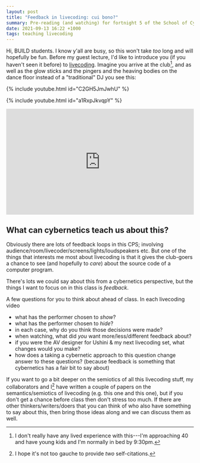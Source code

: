 ```yaml
---
layout: post
title: "Feedback in livecoding: cui bono?"
summary: Pre-reading (and watching) for fortnight 5 of the School of Cybernetics Master's program
date: 2021-09-13 16:22 +1000
tags: teaching livecoding
---
```


Hi, BUILD students. I know y'all are busy, so this won't take _too_ long and
will hopefully be fun. Before my guest lecture, I'd like to introduce you (if
you haven't seen it before) to [livecoding](https://toplap.org/about/). Imagine
you arrive at the club[^pingers], and as well as the glow sticks and the pingers
and the heaving bodies on the dance floor instead of a "traditional" DJ you see
this:

[^pingers]:
    I don't really have any lived experience with this---I'm approaching 40 and
    have young kids and I'm normally in bed by 9:30pm.

{% include youtube.html id="C2GH5JmJwhU" %}

{% include youtube.html id="a1RxpJkvqpY" %}

<div style="padding:56.25% 0 0 0;position:relative;"><iframe src="https://player.vimeo.com/video/592452477?color=be2edd" frameborder="0" allow="autoplay; fullscreen; picture-in-picture" allowfullscreen style="position:absolute;top:0;left:0;width:100%;height:100%;" title="Ushini &amp;amp; Ben live @ ACMC&amp;#039;21"></iframe></div><script src="https://player.vimeo.com/api/player.js"></script>

## What can cybernetics teach us about this?

Obviously there are lots of feedback loops in this CPS; involving
audience/room/livecoder/screens/lights/loudspeakers etc. But one of the things
that interests me most about livecoding is that it gives the club-goers a chance
to see (and hopefully to _care_) about the source code of a computer program.

There's lots we could say about this from a cybernetics perspective, but the
things I want to focus on in this class is _feedback_.

A few questions for you to think about ahead of class. In each livecoding video

- what has the performer chosen to _show_?
- what has the performer chosen to _hide_?
- in each case, why do you think those decisions were made?
- when watching, what did _you_ want more/less/different feedback about?
- if you were the AV designer for Ushini & my next livecoding set, what changes
  would you make?
- how does a taking a cybernetic approach to this question change answer to
  these questions? (because feedback is something that cybernetics has a fair
  bit to say about)

If you want to go a bit deeper on the semiotics of all this livecoding stuff, my
collaborators and I[^gauche] have written a couple of papers on the
semantics/semiotics of livecoding (e.g. this one and this one), but if you don't
get a chance before class then don't stress too much. If there are other
thinkers/writers/doers that you can think of who also have something to say
about this, then bring those ideas along and we can discuss them as well.

[^gauche]:
    I hope it's not too gauche to provide _two_ self-citations.
